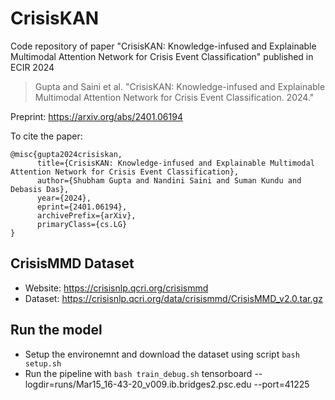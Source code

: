 # CrisisKAN
Code repository of paper "CrisisKAN: Knowledge-infused and Explainable Multimodal Attention Network for Crisis Event Classification" published in ECIR 2024


> Gupta and Saini et al. "CrisisKAN: Knowledge-infused and Explainable Multimodal Attention Network for Crisis Event Classification. 2024."

Preprint: https://arxiv.org/abs/2401.06194

To cite the paper:
```
@misc{gupta2024crisiskan,
      title={CrisisKAN: Knowledge-infused and Explainable Multimodal Attention Network for Crisis Event Classification}, 
      author={Shubham Gupta and Nandini Saini and Suman Kundu and Debasis Das},
      year={2024},
      eprint={2401.06194},
      archivePrefix={arXiv},
      primaryClass={cs.LG}
}
```
## CrisisMMD Dataset
* Website: https://crisisnlp.qcri.org/crisismmd
* Dataset: https://crisisnlp.qcri.org/data/crisismmd/CrisisMMD_v2.0.tar.gz

## Run the model
* Setup the environemnt and download the dataset using script  `bash setup.sh`
* Run the pipeline with `bash train_debug.sh`
tensorboard --logdir=runs/Mar15_16-43-20_v009.ib.bridges2.psc.edu --port=41225